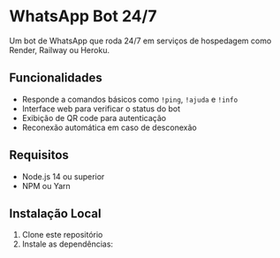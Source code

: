 # WhatsApp Bot 24/7

Um bot de WhatsApp que roda 24/7 em serviços de hospedagem como Render, Railway ou Heroku.

## Funcionalidades

- Responde a comandos básicos como `!ping`, `!ajuda` e `!info`
- Interface web para verificar o status do bot
- Exibição de QR code para autenticação
- Reconexão automática em caso de desconexão

## Requisitos

- Node.js 14 ou superior
- NPM ou Yarn

## Instalação Local

1. Clone este repositório
2. Instale as dependências: